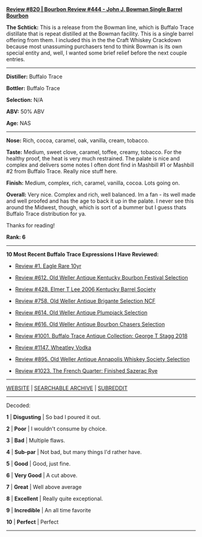 
[**Review #820 | Bourbon Review #444 - John J. Bowman Single Barrel Bourbon**]( https://t8ke.review/review-820-john-j-bowman-single-barrel-bourbon/)

**The Schtick:** This is a release from the Bowman line, which is Buffalo Trace distillate that is repeat distilled at the Bowman facility. This is a single barrel offering from them. I included this in the the Craft Whiskey Crackdown because most unassuming purchasers tend to think Bowman is its own special entity and, well, I wanted some brief relief before the next couple entries. 

-----

**Distiller:** Buffalo Trace

**Bottler:** Buffalo Trace

**Selection:** N/A

**ABV:**  50% ABV

**Age:** NAS 

-----

**Nose:**  Rich, cocoa, caramel, oak, vanilla, cream, tobacco.

**Taste:** Medium, sweet clove, caramel, toffee, creamy, tobacco. For the healthy proof, the heat is very much restrained. The palate is nice and complex and delivers some notes I often dont find in Mashbill #1 or Mashbill #2 from Buffalo Trace. Really nice stuff here. 

**Finish:** Medium, complex, rich, caramel, vanilla, cocoa. Lots going on. 

**Overall:** Very nice. Complex and rich, well balanced. Im a fan - its well made and well proofed and has the age to back it up in the palate. I never see this around the Midwest, though, which is sort of a bummer but I guess thats Buffalo Trace distribution for ya. 

Thanks for reading!

**Rank: 6**

----- 

**10 Most Recent Buffalo Trace Expressions I Have Reviewed:** 

- [Review #1. Eagle Rare 10yr]( https://t8ke.review) 

- [Review #612. Old Weller Antique Kentucky Bourbon Festival Selection]( https://t8ke.review/review-612-old-weller-antique-kentucky-bourbon-festival/) 

- [Review #428. Elmer T Lee 2006 Kentucky Barrel Society]( https://t8ke.review/review-428-elmer-t-lee-2006/) 

- [Review #758. Old Weller Antique Brigante Selection NCF]( https://t8ke.review/review-758-old-weller-antique-ncf-brigante-selection/) 

- [Review #614. Old Weller Antique Plumpjack Selection]( https://t8ke.review/review-614-old-weller-antique-plumpjack-ncf/) 

- [Review #616. Old Weller Antique Bourbon Chasers Selection]( https://t8ke.review/review-616-old-weller-antique-bourbon-chasers/) 

- [Review #1001. Buffalo Trace Antique Collection: George T Stagg 2018]( https://t8ke.review/review-1001-buffalo-trace-antique-collection-2018-george-t-stagg-2018/) 

- [Review #1147. Wheatley Vodka]( https://t8ke.review/review-1147-wheatley-vodka/) 

- [Review #895. Old Weller Antique Annapolis Whiskey Society Selection]( https://t8ke.review/review-895-old-weller-antique-ncf-annapolis-whisky-society-selection/) 

- [Review #1023. The French Quarter: Finished Sazerac Rye]( https://t8ke.review/review-1023-the-french-quarter-finished-sazerac-rye/) 

-----

[WEBSITE](https://t8ke.review) | [SEARCHABLE ARCHIVE](https://t8ke.review/review-archive/) | [SUBREDDIT](https://reddit.com/r/t8kereviews)

-----

Decoded:

**1** | **Disgusting** | So bad I poured it out.

**2** | **Poor** | I wouldn't consume by choice.

**3** | **Bad** | Multiple flaws.

**4** | **Sub-par** | Not bad, but many things I'd rather have.

**5** | **Good** | Good, just fine.

**6** | **Very Good** | A cut above.

**7** | **Great** | Well above average

**8** | **Excellent** | Really quite exceptional.

**9** | **Incredible** | An all time favorite

**10** | **Perfect** | Perfect

----

